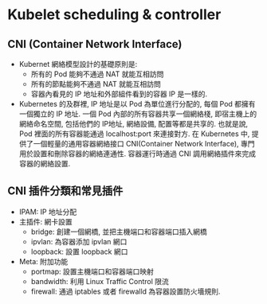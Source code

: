# Kubelet scheduling & controller

## CNI (Container Network Interface)

- Kubernet 網絡模型設計的基礎原則是:
  - 所有的 Pod 能夠不通過 NAT 就能互相訪問
  - 所有的節點能夠不通過 NAT 就能互相訪問
  - 容器內看見的 IP 地址和外部組件看到的容器 IP 是一樣的.
- Kubernetes 的及群裡, IP 地址是以 Pod 為單位進行分配的, 每個 Pod 都擁有一個獨立的 IP 地址. 一個 Pod 內部的所有容器共享一個網絡棧, 即宿主機上的網絡命名空間, 包括他們的 IP地址, 網絡設備, 配置等都是共享的. 也就是說, Pod 裡面的所有容器能通過 localhost:port 來連接對方. 在 Kubernetes 中, 提供了一個輕量的通用容器網絡接口 CNI(Container Network Interface), 專門用於設置和刪除容器的網絡連通性. 容器運行時通過 CNI 調用網絡插件來完成容器的網絡設置.

## CNI 插件分類和常見插件

- IPAM: IP 地址分配
- 主插件: 網卡設置
  - bridge: 創建一個網橋, 並把主機端口和容器端口插入網橋
  - ipvlan: 為容器添加 ipvlan 網口
  - loopback: 設置 loopback 網口
- Meta: 附加功能
  - portmap: 設置主機端口和容器端口映射
  - bandwidth: 利用 Linux Traffic Control 限流
  - firewall: 通過 iptables 或者 firewalld 為容器設置防火墻規則.
